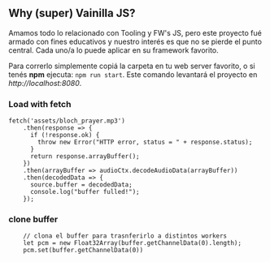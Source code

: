 ## Why (super) Vainilla JS?
Amamos todo lo relacionado con Tooling y FW's JS, pero este proyecto fué armado con fines educativos y nuestro interés es que no se pierde el punto central. Cada uno/a lo puede aplicar en su framework favorito. 

Para correrlo simplemente copiá la carpeta en tu web server favorito, o si tenés **npm** ejecuta: `npm run start`. Este comando levantará el proyecto en _http://localhost:8080_.

### Load with fetch

```JS
fetch('assets/bloch_prayer.mp3')
    .then(response => {
      if (!response.ok) {
        throw new Error("HTTP error, status = " + response.status);
      }
      return response.arrayBuffer();
    })
    .then(arrayBuffer => audioCtx.decodeAudioData(arrayBuffer))
    .then(decodedData => {
      source.buffer = decodedData;
      console.log("buffer fulled!");
    });
```

### clone buffer
```JS
    // clona el buffer para trasnferirlo a distintos workers
    let pcm = new Float32Array(buffer.getChannelData(0).length);
    pcm.set(buffer.getChannelData(0))
```